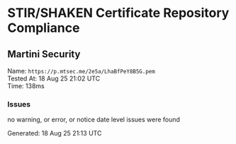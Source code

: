 # STIR/SHAKEN Certificate Repository Compliance

## Martini Security

Name: `https://p.mtsec.me/2e5a/LhaBfPeY8B5G.pem`\
Tested At: 18 Aug 25 21:02 UTC\
Time: 138ms

### Issues

no warning, or error, or notice date level issues were found

Generated: 18 Aug 25 21:13 UTC